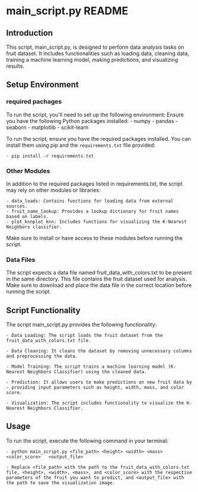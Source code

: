 # main_script.py README

## Introduction

This script, main_script.py, is designed to perform data analysis tasks on fruit dataset. It includes functionalities such as loading data, cleaning data, training a machine learning model, making predictions, and visualizing results.

## Setup Environment

### required pachages
To run the script, you'll need to set up the following environment:
Ensure you have the following Python packages installed:
    - numpy
    - pandas
    - seaborn
    - matplotlib
    - scikit-learn

To run the script, ensure you have the required packages installed. You can install them using pip and the `requirements.txt` file provided:

    - pip install -r requirements.txt

### Other Modules
In addition to the required packages listed in requirements.txt, the script may rely on other modules or libraries:

    - data_loads: Contains functions for loading data from external sources.
    - fruit_name_lookup: Provides a lookup dictionary for fruit names based on labels.
    - plot_knnplot_knn: Includes functions for visualizing the K-Nearest Neighbors classifier.

Make sure to install or have access to these modules before running the script.

### Data Files

The script expects a data file named fruit_data_with_colors.txt to be present in the same directory. This file contains the fruit dataset used for analysis. Make sure to download and place the data file in the correct location before running the script.

## Script Functionality
The script main_script.py provides the following functionality:

    - Data Loading: The script loads the fruit dataset from the fruit_data_with_colors.txt file.

    - Data Cleaning: It cleans the dataset by removing unnecessary columns and preprocessing the data.

    - Model Training: The script trains a machine learning model (K-Nearest Neighbors Classifier) using the cleaned data.

    - Prediction: It allows users to make predictions on new fruit data by - providing input parameters such as height, width, mass, and color score.

    - Visualization: The script includes functionality to visualize the K-Nearest Neighbors Classifier.

## Usage
To run the script, execute the following command in your terminal:

    - python main_script.py <file_path> <height> <width> <mass>             <color_score>   <output_file>

    - Replace <file_path> with the path to the fruit_data_with_colors.txt file, <height>, <width>, <mass>, and <color_score> with the respective parameters of the fruit you want to predict, and <output_file> with the path to save the visualization image.